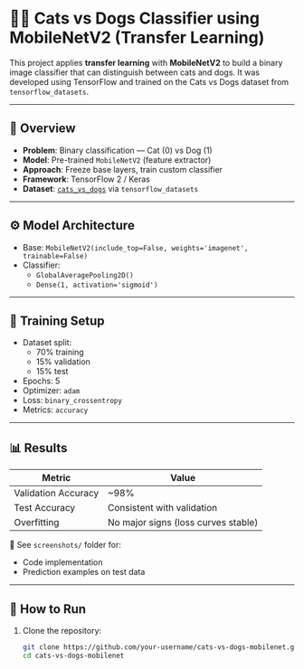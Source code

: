 # 🐶🐱 Cats vs Dogs Classifier using MobileNetV2 (Transfer Learning)

This project applies **transfer learning** with **MobileNetV2** to build a binary image classifier that can distinguish between cats and dogs. It was developed using TensorFlow and trained on the Cats vs Dogs dataset from `tensorflow_datasets`.

---

## 📌 Overview

- **Problem**: Binary classification — Cat (0) vs Dog (1)
- **Model**: Pre-trained `MobileNetV2` (feature extractor)
- **Approach**: Freeze base layers, train custom classifier
- **Framework**: TensorFlow 2 / Keras
- **Dataset**: [`cats_vs_dogs`](https://www.tensorflow.org/datasets/catalog/cats_vs_dogs) via `tensorflow_datasets`

---

## ⚙️ Model Architecture

- Base: `MobileNetV2(include_top=False, weights='imagenet', trainable=False)`
- Classifier:
  - `GlobalAveragePooling2D()`
  - `Dense(1, activation='sigmoid')`

---

## 🧠 Training Setup

- Dataset split:  
  - 70% training  
  - 15% validation  
  - 15% test
- Epochs: 5
- Optimizer: `adam`
- Loss: `binary_crossentropy`
- Metrics: `accuracy`

---

## 📊 Results

| Metric     | Value         |
|------------|---------------|
| Validation Accuracy | ~98%        |
| Test Accuracy       | Consistent with validation |
| Overfitting         | No major signs (loss curves stable) |

📸 See `screenshots/` folder for:
- Code implementation
- Prediction examples on test data

---

## 🚀 How to Run

1. Clone the repository:
   ```bash
   git clone https://github.com/your-username/cats-vs-dogs-mobilenet.git
   cd cats-vs-dogs-mobilenet
